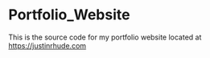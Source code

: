# Portfolio_Website
This is the source code for my portfolio website located at https://justinrhude.com
